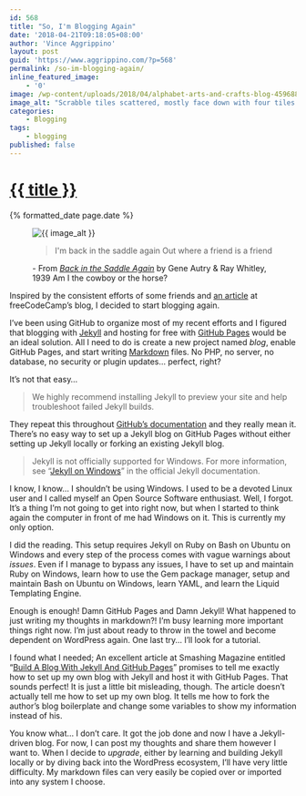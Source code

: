 ```yaml
---
id: 568
title: "So, I'm Blogging Again"
date: '2018-04-21T09:18:05+08:00'
author: 'Vince Aggrippino'
layout: post
guid: 'https://www.aggrippino.com/?p=568'
permalink: /so-im-blogging-again/
inline_featured_image:
    - '0'
image: /wp-content/uploads/2018/04/alphabet-arts-and-crafts-blog-459688_1200x628-min.jpg
image_alt: "Scrabble tiles scattered, mostly face down with four tiles face up spelling the word &ldquo;BLOG&rdquo;"
categories:
    - Blogging
tags:
    - blogging
published: false
---
```

<h1 class="post__title"><a href="{{ page.url }}">{{ title }}</a></h1>
<div class="post__date">{% formatted_date page.date %}</div>

<figure class="post__image">
    <img src="{{ image }}" alt="{{ image_alt }}">
</figure>

<figure class="song">
    <blockquote class="song__quote">I'm back in the saddle again
Out where a friend is a friend
    </blockquote>
    <figcaption class="song__caption">
        <span class="song__attribution">- From
            <cite>
                <a href="https://youtu.be/E5F-O_19lSI?si=kt7dLvl77cOYGgsz"
                >Back in the Saddle Again</a>
            </cite> by Gene Autry &amp; Ray Whitley, 1939
        </span>
        <span class="song__comment">Am I the cowboy or the horse?</span>
    </figcaption>
</figure>

Inspired by the consistent efforts of some friends and
[an article](https://www.freecodecamp.org/news/every-developer-should-have-a-blog-heres-why-and-how-to-stick-with-it-5fd55a247fbf)
at freeCodeCamp’s blog, I decided to start blogging again.

I’ve been using GitHub to organize most of my recent efforts and I figured that
blogging with [Jekyll](https://jekyllrb.com/) and hosting for free with [GitHub
Pages](https://pages.github.com/) would be an ideal solution. All I need to do
is create a new project named *blog*, enable GitHub Pages, and start writing
[Markdown](https://github.github.com/gfm/) files. No PHP, no server, no
database, no security or plugin updates… perfect, right?

It’s not that easy…

> We highly recommend installing Jekyll to preview your site and help
> troubleshoot failed Jekyll builds.

They repeat this throughout
[GitHub’s documentation](https://docs.github.com/en/pages/setting-up-a-github-pages-site-with-jekyll)
and they really mean it. There’s no easy way to set up a Jekyll blog on GitHub
Pages without either setting up Jekyll locally or forking an existing Jekyll
blog.

> Jekyll is not officially supported for Windows. For more information, see
> “[Jekyll on Windows](http://jekyllrb.com/docs/windows/#installation)” in the
> official Jekyll documentation.

I know, I know… I shouldn’t be using Windows. I used to be a devoted Linux user
and I called myself an Open Source Software enthusiast. Well, I forgot. It’s a
thing I’m not going to get into right now, but when I started to think again the
computer in front of me had Windows on it. This is currently my only option.

I did the reading. This setup requires Jekyll on Ruby on Bash on Ubuntu on
Windows and every step of the process comes with vague warnings about *issues*.
Even if I manage to bypass any issues, I have to set up and maintain Ruby on
Windows, learn how to use the Gem package manager, setup and maintain Bash on
Ubuntu on Windows, learn YAML, and learn the Liquid Templating Engine.

Enough is enough! Damn GitHub Pages and Damn Jekyll! What happened to just
writing my thoughts in markdown?! I’m busy learning more important things right
now. I’m just about ready to throw in the towel and become dependent on
WordPress again. One last try… I’ll look for a tutorial.

I found what I needed; An excellent article at Smashing Magazine entitled
“[Build A Blog With Jekyll And GitHub
Pages](https://www.smashingmagazine.com/2014/08/build-blog-jekyll-github-pages/)”
promises to tell me exactly how to set up my own blog with Jekyll and host it
with GitHub Pages. That sounds perfect! It is just a little bit misleading,
though. The article doesn’t actually tell me how to set up my own blog. It tells
me how to fork the author’s blog boilerplate and change some variables to show
my information instead of his.

You know what… I don’t care. It got the job done and now I have a Jekyll-driven
blog. For now, I can post my thoughts and share them however I want to. When I
decide to *upgrade*, either by learning and building Jekyll locally or by diving
back into the WordPress ecosystem, I’ll have very little difficulty. My markdown
files can very easily be copied over or imported into any system I choose.